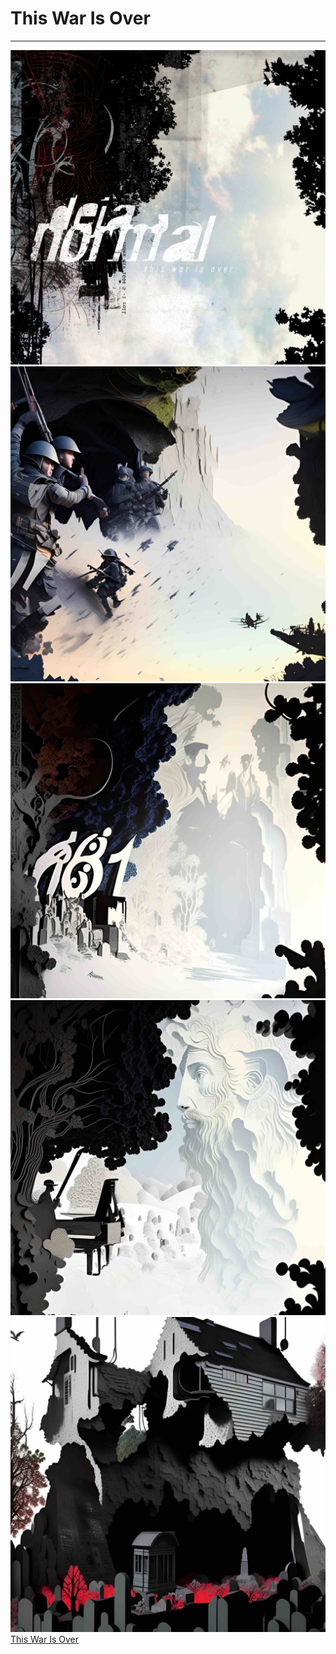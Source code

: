 # This War Is Over

---

![](IMG_5846.JPG)
![](IMG_5851.JPG)
![](IMG_5863.JPG)
![](IMG_5864.JPG)
![](IMG_5936.JPG)
[This War Is Over](../../../../..//Images/Artwork/Generated%20Artwork/This%20War%20Is%20Over/This%20War%20Is%20Over.md)
